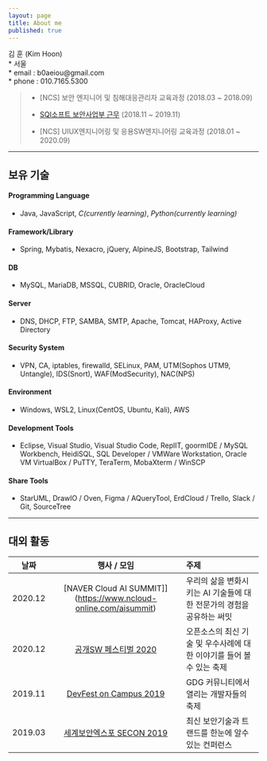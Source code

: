 ```yaml
---
layout: page
title: About me
published: true
---
```


<p class="message">
    김 훈 (Kim Hoon)<br>
    * 서울<br>
    * email : b0aeiou@gmail.com<br>
    * phone : 010.7165.5300<br>
</p>

> - [NCS] 보안 엔지니어 및 침해대응관리자 교육과정 (2018.03 ~ 2018.09)  
> * [SQI소프트 보안사업부 근무](http://www.sqisoft.com/ko/main) (2018.11 ~ 2019.11)  
> - [NCS] UIUX엔지니어링 및 응용SW엔지니어링 교육과정 (2018.01 ~ 2020.09)

---

## 보유 기술

#### Programming Language
- Java, JavaScript, *C(currently learning)*, *Python(currently learning)*

#### Framework/Library
- Spring, Mybatis, Nexacro, jQuery, AlpineJS, Bootstrap, Tailwind

<!-- *React(currently learning)*, *Node.js(currently learning)* -->

#### DB
- MySQL, MariaDB, MSSQL, CUBRID, Oracle, OracleCloud

<!-- *MongoDB(currently learning)* -->

#### Server
- DNS, DHCP, FTP, SAMBA, SMTP, Apache, Tomcat, HAProxy, Active Directory

#### Security System
- VPN, CA, iptables, firewalld, SELinux, PAM, UTM(Sophos UTM9, Untangle), IDS(Snort), WAF(ModSecurity), NAC(NPS)

#### Environment
- Windows, WSL2, Linux(CentOS, Ubuntu, Kali), AWS

<!-- *Docker(currently learning)*, *Firebase(currently learning)* -->

#### Development Tools
-  Eclipse, Visual Studio, Visual Studio Code, ReplIT, goormIDE / MySQL Workbench, HeidiSQL, SQL Developer / VMWare Workstation, Oracle VM VirtualBox / PuTTY, TeraTerm, MobaXterm / WinSCP

#### Share Tools
- StarUML, DrawIO / Oven, Figma / AQueryTool, ErdCloud / Trello, Slack / Git, SourceTree

---

## 대외 활동

| 날짜 | 행사 / 모임 | 주제 |
|:-----:|:----------------------------:|:-------------------------------------------------------|
| 2020.12 | [NAVER Cloud AI SUMMIT]](https://www.ncloud-online.com/aisummit) | 우리의 삶을 변화시키는 AI 기술들에 대한 전문가의 경험을 공유하는 써밋 |
| 2020.12 | [공개SW 페스티벌 2020](https://www.oss.kr/festival) | 오픈소스의 최신 기술 및 우수사례에 대한 이야기를 들어 볼 수 있는 축제 |
| 2019.11 | [DevFest on Campus 2019](https://festa.io/events/654) | GDG 커뮤니티에서 열리는 개발자들의 축제 |
| 2019.03 | [세계보안엑스포 SECON 2019](https://exhibitors.informamarkets-info.com/SECON2019/kr/) | 최신 보안기술과 트랜드를 한눈에 알수있는 컨퍼런스 |